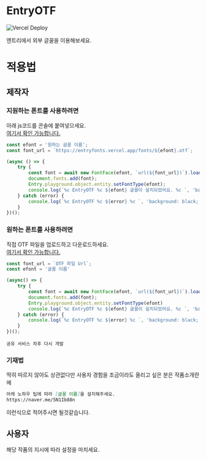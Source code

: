 # EntryOTF
![Vercel Deploy](https://deploy-badge.vercel.app/vercel/entryfonts)

엔트리에서 외부 글꼴을 이용해보세요.

# 적용법
## 제작자
### 지원하는 폰트를 사용하려면
아래 js코드를 콘솔에 붙여넣으세요.<br>
[여기서 확인 가능합니다.](https://github.com/v1bt/entryotf/blob/main/examples/support.js)

```js
const efont = '원하는 글꼴 이름';
const font_url = `https://entryfonts.vercel.app/fonts/${efont}.otf`;

(async () => {
    try {
        const font = await new FontFace(efont, `url(${font_url})`).load();
        document.fonts.add(font);
        Entry.playground.object.entity.setFontType(efont);
        console.log(`%c EntryOTF %c ${efont} 글꼴이 설치되었어요. %c `, 'background: black; color: white; border-radius: 5px 0px 0px 5px;', 'background: #08c490; color: white; border-radius: 0px 5px 5px 0px;', '')
    } catch (error) {
        console.log(`%c EntryOTF %c ${error} %c `, 'background: black; color: white; border-radius: 5px 0px 0px 5px;', 'background: #f82e3a; color: white; border-radius: 0px 5px 5px 0px;', '')
    }
})();
```
### 원하는 폰트를 사용하려면
직접 OTF 파일을 업로드하고 다운로드하세요.<br>
[여기서 확인 가능합니다.](https://github.com/v1bt/entryotf/blob/main/examples/custom.js)
```js
const font_url = `OTF 파일 Url`;
const efont = '글꼴 이름'

(async() => {
    try {
        const font = await new FontFace(efont, `url(${font_url})`).load();
        document.fonts.add(font);
        Entry.playground.object.entity.setFontType(efont)
        console.log(`%c EntryOTF %c ${efont} 글꼴이 설치되었어요. %c `, 'background: black; color: white; border-radius: 5px 0px 0px 5px;', 'background: #08c490; color: white; border-radius: 0px 5px 5px 0px;', '')
    } catch (error) {
        console.log(`%c EntryOTF %c ${error} %c `, 'background: black; color: white; border-radius: 5px 0px 0px 5px;', 'background: #f82e3a; color: white; border-radius: 0px 5px 5px 0px;', '')
    }
})();
```
`공유 서비스 차후 다시 개발`

### 기재법
딱히 따르지 않아도 상관없다만 사용자 경험을 조금이라도 올리고 싶은 분은 작품소개란에
```md
아래 노하우 팁에 따라 [글꼴 이름]을 설치해주세요.
https://naver.me/5N1Ib88n
```
이런식으로 적어주시면 될것같습니다.

## 사용자
해당 작품의 지시에 따라 설정을 마치세요.
